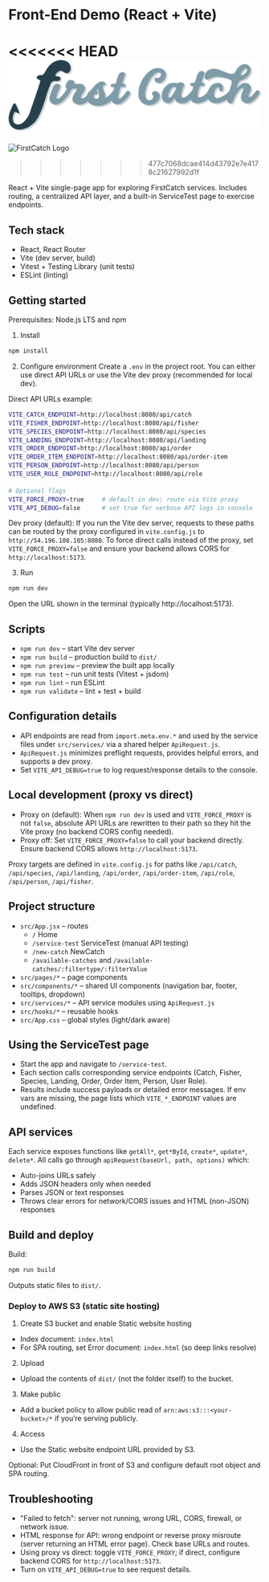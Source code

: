 # Front-End Demo (React + Vite)

<<<<<<< HEAD
![FirstCatch Logo](./public/firstCatchLight.svg)
=======
![FirstCatch Logo](./firstCatchLight.svg)
>>>>>>> 477c7068dcae414d43792e7e4178c21627992d1f

React + Vite single-page app for exploring FirstCatch services. Includes routing, a centralized API layer, and a built-in ServiceTest page to exercise endpoints.

## Tech stack

- React, React Router
- Vite (dev server, build)
- Vitest + Testing Library (unit tests)
- ESLint (linting)

## Getting started

Prerequisites: Node.js LTS and npm

1. Install

```bash
npm install
```

2. Configure environment
   Create a `.env` in the project root. You can either use direct API URLs or use the Vite dev proxy (recommended for local dev).

Direct API URLs example:

```bash
VITE_CATCH_ENDPOINT=http://localhost:8080/api/catch
VITE_FISHER_ENDPOINT=http://localhost:8080/api/fisher
VITE_SPECIES_ENDPOINT=http://localhost:8080/api/species
VITE_LANDING_ENDPOINT=http://localhost:8080/api/landing
VITE_ORDER_ENDPOINT=http://localhost:8080/api/order
VITE_ORDER_ITEM_ENDPOINT=http://localhost:8080/api/order-item
VITE_PERSON_ENDPOINT=http://localhost:8080/api/person
VITE_USER_ROLE_ENDPOINT=http://localhost:8080/api/role

# Optional flags
VITE_FORCE_PROXY=true     # default in dev; route via Vite proxy
VITE_API_DEBUG=false      # set true for verbose API logs in console
```

Dev proxy (default): If you run the Vite dev server, requests to these paths can be routed by the proxy configured in `vite.config.js` to `http://54.196.108.105:8080`. To force direct calls instead of the proxy, set `VITE_FORCE_PROXY=false` and ensure your backend allows CORS for `http://localhost:5173`.

3. Run

```bash
npm run dev
```

Open the URL shown in the terminal (typically http://localhost:5173).

## Scripts

- `npm run dev` – start Vite dev server
- `npm run build` – production build to `dist/`
- `npm run preview` – preview the built app locally
- `npm run test` – run unit tests (Vitest + jsdom)
- `npm run lint` – run ESLint
- `npm run validate` – lint + test + build

## Configuration details

- API endpoints are read from `import.meta.env.*` and used by the service files under `src/services/` via a shared helper `ApiRequest.js`.
- `ApiRequest.js` minimizes preflight requests, provides helpful errors, and supports a dev proxy.
- Set `VITE_API_DEBUG=true` to log request/response details to the console.

## Local development (proxy vs direct)

- Proxy on (default): When `npm run dev` is used and `VITE_FORCE_PROXY` is not `false`, absolute API URLs are rewritten to their path so they hit the Vite proxy (no backend CORS config needed).
- Proxy off: Set `VITE_FORCE_PROXY=false` to call your backend directly. Ensure backend CORS allows `http://localhost:5173`.

Proxy targets are defined in `vite.config.js` for paths like `/api/catch`, `/api/species`, `/api/landing`, `/api/order`, `/api/order-item`, `/api/role`, `/api/person`, `/api/fisher`.

## Project structure

- `src/App.jsx` – routes
  - `/` Home
  - `/service-test` ServiceTest (manual API testing)
  - `/new-catch` NewCatch
  - `/available-catches` and `/available-catches/:filtertype/:filterValue`
- `src/pages/*` – page components
- `src/components/*` – shared UI components (navigation bar, footer, tooltips, dropdown)
- `src/services/*` – API service modules using `ApiRequest.js`
- `src/hooks/*` – reusable hooks
- `src/App.css` – global styles (light/dark aware)

## Using the ServiceTest page

- Start the app and navigate to `/service-test`.
- Each section calls corresponding service endpoints (Catch, Fisher, Species, Landing, Order, Order Item, Person, User Role).
- Results include success payloads or detailed error messages. If env vars are missing, the page lists which `VITE_*_ENDPOINT` values are undefined.

## API services

Each service exposes functions like `getAll*`, `get*ById`, `create*`, `update*`, `delete*`. All calls go through `apiRequest(baseUrl, path, options)` which:

- Auto-joins URLs safely
- Adds JSON headers only when needed
- Parses JSON or text responses
- Throws clear errors for network/CORS issues and HTML (non-JSON) responses

## Build and deploy

Build:

```bash
npm run build
```

Outputs static files to `dist/`.

### Deploy to AWS S3 (static site hosting)

1. Create S3 bucket and enable Static website hosting

- Index document: `index.html`
- For SPA routing, set Error document: `index.html` (so deep links resolve)

2. Upload

- Upload the contents of `dist/` (not the folder itself) to the bucket.

3. Make public

- Add a bucket policy to allow public read of `arn:aws:s3:::<your-bucket>/*` if you’re serving publicly.

4. Access

- Use the Static website endpoint URL provided by S3.

Optional: Put CloudFront in front of S3 and configure default root object and SPA routing.

## Troubleshooting

- "Failed to fetch": server not running, wrong URL, CORS, firewall, or network issue.
- HTML response for API: wrong endpoint or reverse proxy misroute (server returning an HTML error page). Check base URLs and routes.
- Using proxy vs direct: toggle `VITE_FORCE_PROXY`; if direct, configure backend CORS for `http://localhost:5173`.
- Turn on `VITE_API_DEBUG=true` to see request details.
